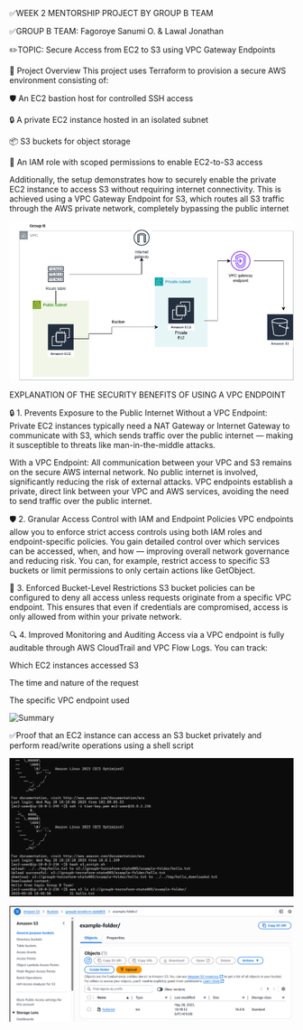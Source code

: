 ✅WEEK 2 MENTORSHIP PROJECT BY GROUP B TEAM

✅GROUP B TEAM: Fagoroye Sanumi O.
               &  Lawal Jonathan
               
✏️TOPIC: Secure Access from EC2 to S3 using VPC Gateway Endpoints

🔧 Project Overview
This project uses Terraform to provision a secure AWS environment consisting of:

🛡️ An EC2 bastion host for controlled SSH access

🔒 A private EC2 instance hosted in an isolated subnet

📦 S3 buckets for object storage

🔐 An IAM role with scoped permissions to enable EC2-to-S3 access

Additionally, the setup demonstrates how to securely enable the private EC2 instance to access S3 without requiring internet connectivity. This is achieved using a VPC Gateway Endpoint for S3, which routes all S3 traffic through the AWS private network, completely bypassing the public internet

![S3](Images/GroupB_s3.drawio.png)

EXPLANATION OF THE SECURITY BENEFITS OF USING A VPC ENDPOINT

🔒 1. Prevents Exposure to the Public Internet
Without a VPC Endpoint:
Private EC2 instances typically need a NAT Gateway or Internet Gateway to communicate with S3, which sends traffic over the public internet — making it susceptible to threats like man-in-the-middle attacks.

With a VPC Endpoint:
All communication between your VPC and S3 remains on the secure AWS internal network. No public internet is involved, significantly reducing the risk of external attacks. VPC endpoints establish a private, direct link between your VPC and AWS services, avoiding the need to send traffic over the public internet.

🛡️ 2. Granular Access Control with IAM and Endpoint Policies
VPC endpoints allow you to enforce strict access controls using both IAM roles and endpoint-specific policies. You gain detailed control over which services can be accessed, when, and how — improving overall network governance and reducing risk.
You can, for example, restrict access to specific S3 buckets or limit permissions to only certain actions like GetObject.

🔐 3. Enforced Bucket-Level Restrictions
S3 bucket policies can be configured to deny all access unless requests originate from a specific VPC endpoint.
This ensures that even if credentials are compromised, access is only allowed from within your private network.

🔍 4. Improved Monitoring and Auditing
Access via a VPC endpoint is fully auditable through AWS CloudTrail and VPC Flow Logs.
You can track:

Which EC2 instances accessed S3

The time and nature of the request

The specific VPC endpoint used

![Summary](<Images/creenshot 2025-05-25 223224.png>)

✅Proof that an EC2 instance can access an S3 bucket privately and perform read/write operations using a shell script

![Private access](<Images/Screenshot 2025-05-28 194616.png>)

![Aws](<Images/Screenshot 2025-05-28 192714.png>)